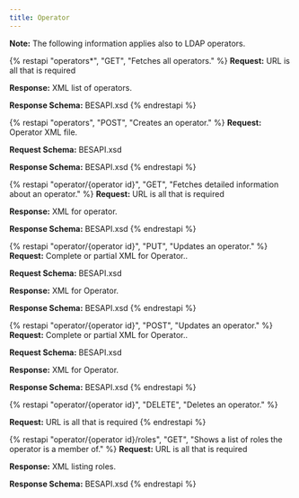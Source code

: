 ```yaml
---
title: Operator
---
```

**Note:** The following information applies also to LDAP operators.

{% restapi "operators*", "GET", "Fetches all operators." %}
**Request:** URL is all that is required

**Response:** XML list of operators.

**Response Schema:** BESAPI.xsd
{% endrestapi %}

{% restapi "operators", "POST", "Creates an operator." %}
**Request:** Operator XML file.

**Request Schema:** BESAPI.xsd

**Response Schema:** BESAPI.xsd
{% endrestapi %}

{% restapi "operator/{operator id}", "GET", "Fetches detailed information about an operator." %}
**Request:** URL is all that is required

**Response:** XML for operator.

**Response Schema:** BESAPI.xsd
{% endrestapi %}

{% restapi "operator/{operator id}", "PUT", "Updates an operator." %}
**Request:** Complete or partial XML for Operator..

**Request Schema:** BESAPI.xsd

**Response:** XML for Operator.

**Response Schema:** BESAPI.xsd
{% endrestapi %}

{% restapi "operator/{operator id}", "POST", "Updates an operator." %}
**Request:** Complete or partial XML for Operator..

**Request Schema:** BESAPI.xsd

**Response:** XML for Operator.

**Response Schema:** BESAPI.xsd
{% endrestapi %}

{% restapi "operator/{operator id}", "DELETE", "Deletes an operator." %}

**Request:** URL is all that is required
{% endrestapi %}

{% restapi "operator/{operator id}/roles", "GET", "Shows a list of roles the operator is a member of." %}
**Request:** URL is all that is required

**Response:** XML listing roles.

**Response Schema:** BESAPI.xsd
{% endrestapi %}
